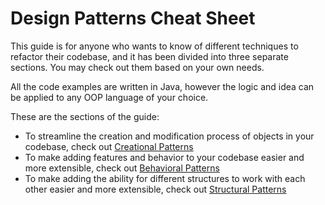 # Design Patterns Cheat Sheet

This guide is for anyone who wants to know of different techniques to refactor their codebase, and it has been divided into three separate sections. You may check out them based on your own needs.

All the code examples are written in Java, however the logic and idea can be applied to any OOP language of your choice.

These are the sections of the guide:
* To streamline the creation and modification process of objects in your codebase, check out [Creational Patterns](https://github.com/sidg1215/DesignPatterns/tree/main/Creational%20Patterns)
* To make adding features and behavior to your codebase easier and more extensible, check out [Behavioral Patterns](https://github.com/sidg1215/DesignPatterns/tree/main/Behavioral%20Patterns)
* To make adding the ability for different structures to work with each other easier and more extensible, check out [Structural Patterns](https://github.com/sidg1215/DesignPatterns/tree/main/Structural%20Patterns)